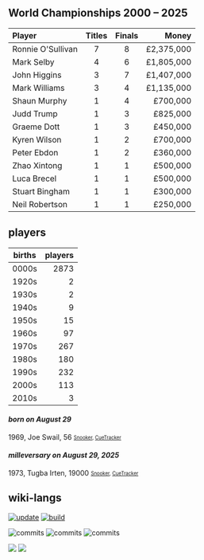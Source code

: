 ## World Championships 2000 – 2025
|Player|Titles|Finals|Money|
|:-|:-:|:-:|-:|
|Ronnie O'Sullivan|7|8|£2,375,000|
|Mark Selby|4|6|£1,805,000|
|John Higgins|3|7|£1,407,000|
|Mark Williams|3|4|£1,135,000|
|Shaun Murphy|1|4|£700,000|
|Judd Trump|1|3|£825,000|
|Graeme Dott|1|3|£450,000|
|Kyren Wilson|1|2|£700,000|
|Peter Ebdon|1|2|£360,000|
|Zhao Xintong|1|1|£500,000|
|Luca Brecel|1|1|£500,000|
|Stuart Bingham|1|1|£300,000|
|Neil Robertson|1|1|£250,000|

## players
| births | players |
| :----: | ------: |
| 0000s | 2873 |
| 1920s | 2 |
| 1930s | 2 |
| 1940s | 9 |
| 1950s | 15 |
| 1960s | 97 |
| 1970s | 267 |
| 1980s | 180 |
| 1990s | 232 |
| 2000s | 113 |
| 2010s | 3 |

#### ***born on August 29***
1969, Joe Swail, 56 <sub><sup>[Snooker](http://www.snooker.org/res/index.asp?player=35), [CueTracker](http://cuetracker.net/Players/joe-swail/)</sup></sub>


#### ***milleversary on August 29, 2025***
1973, Tugba Irten, 19000 <sub><sup>[Snooker](http://www.snooker.org/res/index.asp?player=1727), [CueTracker](http://cuetracker.net/Players/tugba-irten/)</sup></sub>



## wiki-langs
[![update](https://github.com/dreamerminsk/wiki-langs/actions/workflows/update-tables.yml/badge.svg)](https://github.com/dreamerminsk/wiki-langs/actions/workflows/update-tables.yml)
[![build](https://github.com/dreamerminsk/wiki-langs/actions/workflows/build.yml/badge.svg)](https://github.com/dreamerminsk/wiki-langs/actions/workflows/build.yml)

![commits](https://img.shields.io/github/commit-activity/y/dreamerminsk/wiki-langs)
![commits](https://img.shields.io/github/commit-activity/m/dreamerminsk/wiki-langs)
![commits](https://img.shields.io/github/commit-activity/w/dreamerminsk/wiki-langs)

![](https://img.shields.io/github/languages/code-size/dreamerminsk/wiki-langs)
![](https://img.shields.io/github/repo-size/dreamerminsk/wiki-langs)

